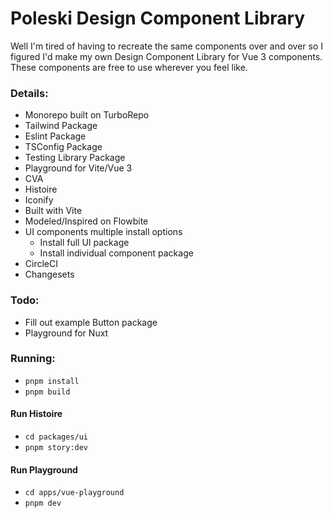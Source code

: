 # Poleski Design Component Library

Well I'm tired of having to recreate the same components over and over so I figured I'd make my own Design Component Library for Vue 3 components. These components are free to use wherever you feel like.

### Details:
- Monorepo built on TurboRepo
- Tailwind Package
- Eslint Package
- TSConfig Package
- Testing Library Package
- Playground for Vite/Vue 3
- CVA
- Histoire
- Iconify
- Built with Vite
- Modeled/Inspired on Flowbite
- UI components multiple install options
	- Install full UI package
	- Install individual component package
- CircleCI
- Changesets

### Todo:
- Fill out example Button package
- Playground for Nuxt

### Running:
- `pnpm install`
- `pnpm build`

#### Run Histoire
- `cd packages/ui`
- `pnpm story:dev`

#### Run Playground
- `cd apps/vue-playground`
- `pnpm dev`
